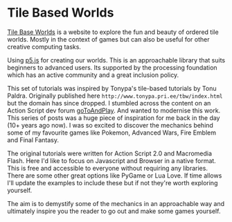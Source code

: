 # Tile Based Worlds

[Tile Base Worlds](https://tilebasedworlds.com/) is a website to explore the fun and beauty of ordered tile worlds. Mostly in the context of games but can also be useful for other creative computing tasks.

Using [p5.js](https://p5js.org/) for creating our worlds. This is an approachable library that suits beginners to advanced users. Its supported by the processing foundation which has an active community and a great inclusion policy.

This set of tutorials was inspired by Tonypa's tile-based tutorials by Tonu Paldra. Originally published here `http://www.tonypa.pri.ee/tbw/index.html` but the domain has since dropped. I stumbled across the content on an Action Script dev forum [goToAndPlay](http://www.gotoandplay.it/_articles/2004/02/tonypa.php).  And wanted to modernise this work. This series of posts was a huge piece of inspiration for me back in the day (10+ years ago now). I was so excited to discover the mechanics behind some of my favourite games like Pokemon, Advanced Wars, Fire Emblem and Final Fantasy.

The original tutorials were written for Action Script 2.0 and Macromedia Flash. Here I'd like to focus on Javascript and Browser in a native format. This is free and accessible to everyone without requiring any libraries. There are some other great options like PyGame or Lua Love. If time allows I'll update the examples to include these but if not they're worth exploring yourself.

The aim is to demystify some of the mechanics in an approachable way and ultimately inspire you the reader to go out and make some games yourself.

